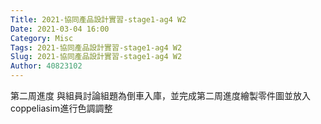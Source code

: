 ```yaml
---
Title: 2021-協同產品設計實習-stage1-ag4 W2
Date: 2021-03-04 16:00
Category: Misc
Tags: 2021-協同產品設計實習-stage1-ag4 W2
Slug: 2021-協同產品設計實習-stage1-ag4 W2
Author: 40823102
---
```

第二周進度
與組員討論組題為倒車入庫，並完成第二周進度繪製零件圖並放入coppeliasim進行色調調整

<!-- PELICAN_END_SUMMARY -->

